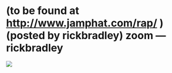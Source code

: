 <!--
id: 19357782
link: http://tumblr.atmos.org/post/19357782/to-be-found-at-http-www-jamphat-com-rap
slug: to-be-found-at-http-www-jamphat-com-rap
date: Tue Nov 13 2007 14:55:55 GMT-0800 (PST)
publish: 2007-11-013
tags: 
title: (to be found at  http://www.jamphat.com/rap/ ) (posted by rickbradley) zoom — rickbradley 
-->


(to be found at  http://www.jamphat.com/rap/ ) (posted by rickbradley) zoom — rickbradley 
==========================================================================================

![](http://31.media.tumblr.com/oxrhwNlej1qmmo9o6oeoa70L_400.png)

